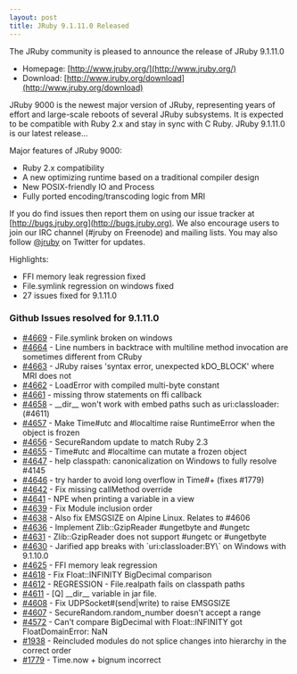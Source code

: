 ```yaml
---
layout: post
title: JRuby 9.1.11.0 Released
---
```

The JRuby community is pleased to announce the release of JRuby 9.1.11.0

- Homepage: [http://www.jruby.org/](http://www.jruby.org/)
- Download: [http://www.jruby.org/download](http://www.jruby.org/download)

JRuby 9000 is the newest major version of JRuby, representing years of effort and large-scale reboots of several JRuby subsystems.  It is expected to be compatible with Ruby 2.x and stay in sync with C Ruby.  JRuby 9.1.11.0 is our latest release...

Major features of JRuby 9000:

- Ruby 2.x compatibility
- A new optimizing runtime based on a traditional compiler design
- New POSIX-friendly IO and Process
- Fully ported encoding/transcoding logic from MRI

If you do find issues then report them on using our issue tracker at [http://bugs.jruby.org](http://bugs.jruby.org). We also encourage users to join our IRC channel (#jruby on Freenode) and mailing lists. You may also follow [@jruby](https://twitter.com/jruby) on Twitter for updates.

Highlights:

- FFI memory leak regression fixed
- File.symlink regression on windows fixed
- 27 issues fixed for 9.1.11.0

### Github Issues resolved for 9.1.11.0

<ul>
<li><a href="https://github.com/jruby/jruby/issues/4669">#4669</a> - File.symlink broken on windows</li>
<li><a href="https://github.com/jruby/jruby/issues/4664">#4664</a> - Line numbers in backtrace with multiline method invocation are sometimes different from CRuby</li>
<li><a href="https://github.com/jruby/jruby/issues/4663">#4663</a> - JRuby raises 'syntax error, unexpected kDO_BLOCK' where MRI does not</li>
<li><a href="https://github.com/jruby/jruby/issues/4662">#4662</a> - LoadError with compiled multi-byte constant</li>
<li><a href="https://github.com/jruby/jruby/pull/4661">#4661</a> - missing throw statements on ffi callback</li>
<li><a href="https://github.com/jruby/jruby/pull/4658">#4658</a> - __dir__ won't work with embed paths such as uri:classloader: (#4611)</li>
<li><a href="https://github.com/jruby/jruby/pull/4657">#4657</a> - Make Time#utc and #localtime raise RuntimeError when the object is frozen</li>
<li><a href="https://github.com/jruby/jruby/pull/4656">#4656</a> - SecureRandom update to match Ruby 2.3</li>
<li><a href="https://github.com/jruby/jruby/issues/4655">#4655</a> - Time#utc and #localtime can mutate a frozen object</li>
<li><a href="https://github.com/jruby/jruby/pull/4647">#4647</a> - help classpath: canonicalization on Windows to fully resolve #4145</li>
<li><a href="https://github.com/jruby/jruby/pull/4646">#4646</a> - try harder to avoid long overflow in Time#+ (fixes #1779)</li>
<li><a href="https://github.com/jruby/jruby/pull/4642">#4642</a> - Fix missing callMethod override</li>
<li><a href="https://github.com/jruby/jruby/issues/4641">#4641</a> - NPE when printing a variable in a view</li>
<li><a href="https://github.com/jruby/jruby/pull/4639">#4639</a> - Fix Module inclusion order</li>
<li><a href="https://github.com/jruby/jruby/pull/4638">#4638</a> - Also fix EMSGSIZE on Alpine Linux. Relates to #4606</li>
<li><a href="https://github.com/jruby/jruby/pull/4636">#4636</a> - Implement Zlib::GzipReader #ungetbyte and #ungetc</li>
<li><a href="https://github.com/jruby/jruby/issues/4631">#4631</a> - Zlib::GzipReader does not support #ungetc or #ungetbyte</li>
<li><a href="https://github.com/jruby/jruby/issues/4630">#4630</a> - Jarified app breaks with `uri:classloader:BY\` on Windows with 9.1.10.0</li>
<li><a href="https://github.com/jruby/jruby/issues/4625">#4625</a> - FFI memory leak regression</li>
<li><a href="https://github.com/jruby/jruby/pull/4618">#4618</a> - Fix Float::INFINITY BigDecimal comparison</li>
<li><a href="https://github.com/jruby/jruby/issues/4612">#4612</a> - REGRESSION - File.realpath fails on classpath paths</li>
<li><a href="https://github.com/jruby/jruby/issues/4611">#4611</a> - [Q] __dir__ variable in jar file.</li>
<li><a href="https://github.com/jruby/jruby/pull/4608">#4608</a> - Fix UDPSocket#(send|write) to raise EMSGSIZE</li>
<li><a href="https://github.com/jruby/jruby/issues/4607">#4607</a> - SecureRandom.random_number doesn't accept a range</li>
<li><a href="https://github.com/jruby/jruby/issues/4572">#4572</a> - Can't compare BigDecimal with Float::INFINITY got FloatDomainError: NaN</li>
<li><a href="https://github.com/jruby/jruby/issues/1938">#1938</a> - Reincluded modules do not splice changes into hierarchy in the correct order</li>
<li><a href="https://github.com/jruby/jruby/issues/1779">#1779</a> - Time.now + bignum incorrect</li>
</ul>
